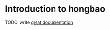 # Introduction to hongbao

TODO: write [great documentation](http://jacobian.org/writing/what-to-write/)
